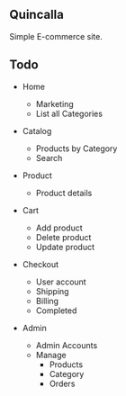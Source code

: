 ## Quincalla
Simple E-commerce site.

## Todo
* Home
    * Marketing
    * List all Categories

* Catalog
    * Products by Category
    * Search

* Product
    * Product details

* Cart
    * Add product
    * Delete product
    * Update product

* Checkout
    * User account
    * Shipping
    * Billing
    * Completed

* Admin
    * Admin Accounts
    * Manage
        * Products
        * Category
        * Orders

